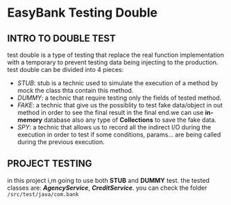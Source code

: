 # EasyBank Testing Double

## INTRO TO DOUBLE TEST

test double is a type of testing that replace the real function implementation with a temporary to prevent testing data being injecting to the production.
test double can be divided into 4 pieces:
 - *STUB*: stub is a technic used to simulate the execution of a method by mock the class thta contain this method.
 - *DUMMY*: a technic that require testing only the fields of tested method.
 - *FAKE*: a technic that give us the possiblity to test fake data/object in out method in order to see the final result in the final end.we can use **in-memory** database also any type of **Collections** to save the fake data.
 - *SPY*: a technic that allows us to record all the indirect I/O during the execution in order to test if some conditions, params... are being called during the previous execution.
## PROJECT TESTING

in this project i,m going to use both **STUB** and **DUMMY** test.
the tested classes are: ***AgencyService***, ***CreditService***.
you can check the folder ```/src/test/java/com.bank```